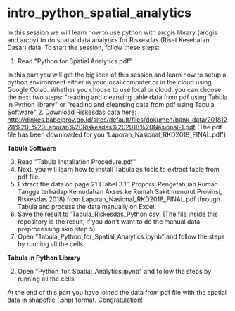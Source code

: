 # intro_python_spatial_analytics
In this session we will learn how to use python with arcgis library (arcgis and arcpy) to do spatial data analytics for Riskesdas (Riset Kesehatan Dasar) data. To start the session, follow these steps:
1. Read "Python for Spatial Analytics.pdf". 

In this part you will get the big idea of this session and learn how to setup a python environment either in your local computer or in the cloud using Google Colab. Whether you choose to use local or cloud, you can choose the next two steps: "reading and cleansing table data from pdf using Tabula in Python library" or "reading and cleansing data from pdf using Tabula Software" 
2.  Download Riskesdas data here: http://dinkes.babelprov.go.id/sites/default/files/dokumen/bank_data/20181228%20-%20Laporan%20Riskesdas%202018%20Nasional-1.pdf (The pdf file has been downloaded for you 'Laporan_Nasional_RKD2018_FINAL.pdf')

**Tabula Software**

3. Read "Tabula Installation Procedure.pdf"
4. Next, you will learn how to install Tabula as tools to extract table from pdf file.
5. Extract the data on page 21 (Tabel 3.1.1 Proporsi Pengetahuan Rumah Tangga terhadap Kemudahan Akses ke Rumah Sakit menurut Provinsi, Riskesdas 2018) from Laporan_Nasional_RKD2018_FINAL.pdf through Tabula and process the data manually on Excel. 
6. Save the result to 'Tabula_Riskesdas_Python.csv' (The file inside this repository is the result, if you don't want to do the manual data preprocessing skip step 5)
7. Open "Tabula_Python_for_Spatial_Analytics.ipynb" and follow the steps by running all the cells

**Tabula in Python Library**

2. Open "Python_for_Spatial_Analytics.ipynb" and follow the steps by running all the cells

At the end of this part you have joined the data from pdf file with the spatial data in shapefile (.shp) format. Congratulation!

